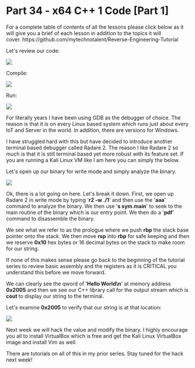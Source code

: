 <h1>Part 34 - x64 C++ 1 Code [Part 1]</h1><p>For a complete table of contents of all the lessons please click below as it will give you a brief of each lesson in addition to the topics it will cover. https://github.com/mytechnotalent/Reverse-Engineering-Tutorial</p><p>Let's review our code:</p><div class="slate-resizable-image-embed slate-image-embed__resize-full-width"><img src="https://media-exp1.licdn.com/dms/image/C4E12AQENfdV6CiAZXQ/article-inline_image-shrink_1000_1488/0/1561714810492?e=1614211200&amp;v=beta&amp;t=1yue3Fox8m_DwRL4qu3B77hLoQ8B2mPq3oshLiDvlQQ"/></div><p>Compile:</p><div class="slate-resizable-image-embed slate-image-embed__resize-full-width"><img src="https://media-exp1.licdn.com/dms/image/C4E12AQFa4XFadZl3Gw/article-inline_image-shrink_1000_1488/0/1561714836259?e=1614211200&amp;v=beta&amp;t=T7unD1AqBWl3e562JZUeMrWPnCiplBEIRDeA51IlOi4"/></div><p>Run:</p><div class="slate-resizable-image-embed slate-image-embed__resize-full-width"><img src="https://media-exp1.licdn.com/dms/image/C4E12AQHD9kEqc4jUOg/article-inline_image-shrink_1000_1488/0/1561714869555?e=1614211200&amp;v=beta&amp;t=4T6RbjonYPfcxZLb8wYd3mtmGiu-K7Sla9pl7OqbaF0"/></div><p>For literally years I have been using GDB as the debugger of choice. The reason is that it is on every Linux based system which runs just about every IoT and Server in the world. In addition, there are versions for Windows.</p><p>I have struggled hard with this but have decided to introduce another terminal based debugger called Radare 2. The reason I like Radare 2 so much is that it is still terminal based yet more robust with its feature set. If you are running a Kali Linux VM like I am here you can simply the below.</p><p>Let's open up our binary for write mode and simply analyze the binary.</p><div class="slate-resizable-image-embed slate-image-embed__resize-full-width"><img src="https://media-exp1.licdn.com/dms/image/C4E12AQE7_zNXdtKMzQ/article-inline_image-shrink_1000_1488/0/1561716186925?e=1614211200&amp;v=beta&amp;t=Npp0wYxe4mN_YwTucM-wEPPssTvkwLA3sBKks7G8oAw"/></div><p>Ok, there is a lot going on here. Let's break it down. First, we open up Radare 2 in write mode by typing '<strong>r2 -w ./1</strong>' and then use the '<strong>aaa</strong>' command to analyze the binary. We then use '<strong>s sym.main</strong>' to seek to the main routine of the binary which is our entry point. We then do a '<strong>pdf</strong>' command to disassemble the binary.</p><p>We see what we refer to as the prologue where we push <strong>rbp</strong> the stack base pointer onto the stack. We then move <strong>rsp</strong> into <strong>rbp</strong> for safe keeping and then we reserve <strong>0x10</strong> hex bytes or 16 decimal bytes on the stack to make room for our string.</p><p>If none of this makes sense please go back to the beginning of the tutorial series to review basic assembly and the registers as it is CRITICAL you understand this before we move forward.</p><p>We can clearly see the qword of '<strong>Hello World\n</strong>' at memory address <strong>0x2005</strong> and then we see our C++ library call for the output stream which is <strong>cout </strong>to display our string to the terminal.</p><p>Let's examine <strong>0x2005</strong> to verify that our string is at that location:</p><div class="slate-resizable-image-embed slate-image-embed__resize-full-width"><img src="https://media-exp1.licdn.com/dms/image/C4E12AQGhSH5m8Z3rng/article-inline_image-shrink_1000_1488/0/1561715552920?e=1614211200&amp;v=beta&amp;t=NzULlXHuDnoVjM_9wP941OXQgusgcI6EPOyU4ZBeA60"/></div><p>Next week we will hack the value and modify the binary. I highly encourage you all to install VirtualBox which is free and get the Kali Linux VirtualBox image and install Vim as well.</p><p>There are tutorials on all of this in my prior series. Stay tuned for the hack next week!</p>